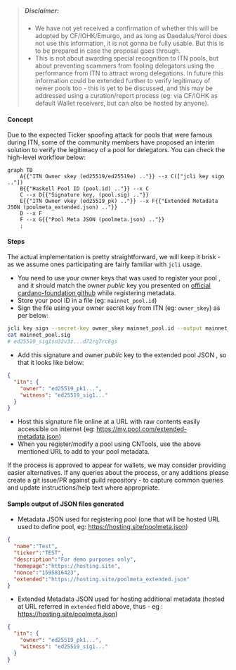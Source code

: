 > ##### Disclaimer:
> - We have not yet received a confirmation of whether this will be adopted by CF/IOHK/Emurgo, and as long as Daedalus/Yoroi does not use this information, it is not gonna be fully usable. But this is to be prepared in case the proposal goes through.
> - This is not about awarding special recognition to ITN pools, but about preventing scammers from fooling delegators using the performance from ITN to attract wrong delegations. In future this information could be extended further to verify legitimacy of newer pools too - this is yet to be discussed, and this may be addressed using a curation/report process (eg: via CF/IOHK as default Wallet receivers, but can also be hosted by anyone).


#### Concept

Due to the expected Ticker spoofing attack for pools that were famous during ITN, some of the community members have proposed an interim solution to verify the legitimacy of a pool for delegators. You can check the high-level workflow below:

<!--details>
<summary>Expand to view</summary-->

```mermaid
graph TB
    A{{"ITN Owner skey (ed25519/ed25519e) .."}} --x C(["jcli key sign .."])
    B{{"Haskell Pool ID (pool.id) .."}} --x C
    C --x D{{"Signature key, (pool.sig) .."}}
    E{{"ITN Owner vkey (ed25519_pk) .."}} --x F{{"Extended Metadata JSON (poolmeta_extended.json) .."}}
    D --x F
    F --x G{{"Pool Meta JSON (poolmeta.json) .."}}
    ;
```

<!--/details-->

#### Steps
The actual implementation is pretty straightforward, we will keep it brisk - as we assume ones participating are fairly familiar with `jcli` usage.
- You need to use your owner keys that was used to register your pool , and it should match the owner _public_ key you presented on [official cardano-foundation github](https://github.com/cardano-foundation/incentivized-testnet-stakepool-registry) while registering metadata.
- Store your pool ID in a file (eg: `mainnet_pool.id`)
- Sign the file using your owner secret key from ITN (eg: `owner_skey`) as per below:
``` bash
jcli key sign --secret-key owner_skey mainnet_pool.id --output mainnet_pool.sig
cat mainnet_pool.sig
# ed25519_sig1sn32v3z...d72rg7rc6gs
```
- Add this signature and owner _public_ key to the extended pool JSON , so that it looks like below:
``` json
{
  "itn": {
    "owner": "ed25519_pk1...",
    "witness": "ed25519_sig1..."
  }
}
```
- Host this signature file online at a URL with raw contents easily accessible on internet (eg: https://my.pool.com/extended-metadata.json)
- When you register/modify a pool using CNTools, use the above mentioned URL to add to your pool metadata.

If the process is approved to appear for wallets, we may consider providing easier alternatives. If any queries about the process, or any additions please create a git issue/PR against guild repository - to capture common queries and update instructions/help text where appropriate.

#### Sample output of JSON files generated

- Metadata JSON used for registering pool (one that will be hosted URL used to define pool, eg: https://hosting.site/poolmeta.json)

``` json
{
  "name":"Test",
  "ticker":"TEST",
  "description":"For demo purposes only",
  "homepage":"https://hosting.site",
  "nonce":"1595816423",
  "extended":"https://hosting.site/poolmeta_extended.json"
}
```

- Extended Metadata JSON used for hosting additional metadata  (hosted at URL referred in `extended` field above, thus - eg : https://hosting.site/poolmeta.json)

``` json
{
  "itn": {
    "owner": "ed25519_pk1...",
    "witness": "ed25519_sig1..."
  }
}
```
